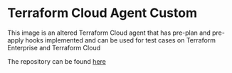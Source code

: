 # Terraform Cloud Agent Custom 

This image is an altered Terraform Cloud agent that has pre-plan and pre-apply hooks implemented and can be used for test cases on Terraform Enterprise and Terraform Cloud

The repository can be found [here](https://github.com/munnep/terraform_custom_agent)   
